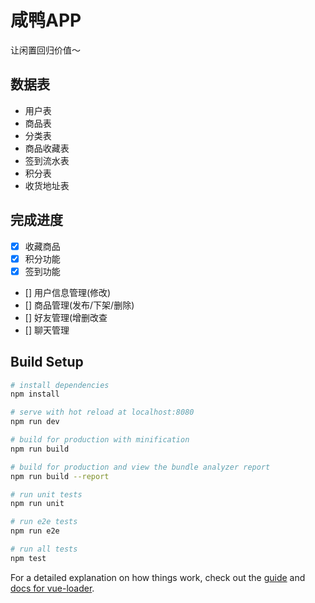 # 咸鸭APP

让闲置回归价值～

## 数据表

- 用户表
- 商品表
- 分类表
- 商品收藏表
- 签到流水表
- 积分表
- 收货地址表

## 完成进度

- [x] 收藏商品
- [x] 积分功能
- [x] 签到功能
- [] 用户信息管理(修改)
- [] 商品管理(发布/下架/删除)
- [] 好友管理(增删改查
- [] 聊天管理

## Build Setup

``` bash
# install dependencies
npm install

# serve with hot reload at localhost:8080
npm run dev

# build for production with minification
npm run build

# build for production and view the bundle analyzer report
npm run build --report

# run unit tests
npm run unit

# run e2e tests
npm run e2e

# run all tests
npm test
```

For a detailed explanation on how things work, check out the [guide](http://vuejs-templates.github.io/webpack/) and [docs for vue-loader](http://vuejs.github.io/vue-loader).
